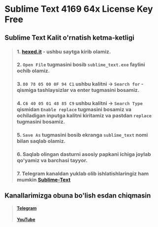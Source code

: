 # Sublime Text 4169 64x License Key Free
## Sublime Text Kalit o'rnatish ketma-ketligi

> ### 1. [hexed.it](https://hexed.it/) - ushbu saytga kirib olamiz.
> ### 2. `Open File` tugmasini bosib `sublime_text.exe` faylini ochib olamiz.
> ### 3. `80 78 05 00 0F 94 C1` ushbu kalitni -> `Search for` - qismiga tashlaysizlar va enter tugmasini bosamiz.
> ### 4. `C6 40 05 01 48 85 C9` ushbu kalitni -> `Search Type` qismidan `Enable replace` tugmasini bosamiz va ochiladigan inputga kalitni kiritamiz va pastdan `replace` tugmasini bosamiz.
> ### 5. `Save As` tugmasini bosib ekranga `sublime_text` nomi bilan saqlab olamiz.
> ### 6. Saqlab olingan dasturni asosiy papkani ichiga joylab qo'yamiz va barchasi tayyor.
> ### 7. Telegram kanaldan yuklab olib ishlatishlaringiz ham mumkin [Sublime-Text](https://t.me/Salohiddin_Abruyev)

## Kanallarimizga obuna bo'lish esdan chiqmasin

> #### [Telegram](https://t.me/Salohiddin_Abruyev)
> #### [YouTube](https://www.youtube.com/SalohiddinAbruyev)